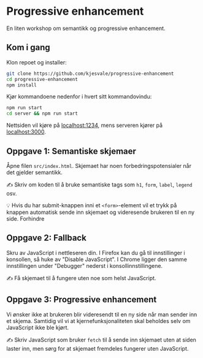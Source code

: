 # Progressive enhancement

En liten workshop om semantikk og progressive enhancement.


## Kom i gang

Klon repoet og installer:
```sh
git clone https://github.com/kjesvale/progressive-enhancement
cd progressive-enhancement
npm install
```

Kjør kommandoene nedenfor i hvert sitt kommandovindu:
```sh
npm run start
cd server && npm run start
```

Nettsiden vil kjøre på [localhost:1234](http://localhost:1234), mens serveren kjører på [localhost:3000](http://localhost:3000).

## Oppgave 1: Semantiske skjemaer

Åpne filen `src/index.html`. Skjemaet har noen forbedringspotensialer når det gjelder semantikk.

✍️ Skriv om koden til å bruke semantiske tags som `h1`, `form`, `label`, `legend` osv.

💡 Hvis du har submit-knappen inni et `<form>`-element vil et trykk på knappen automatisk sende inn skjemaet og videresende brukeren til en ny side. Forhindre 

## Oppgave 2: Fallback

Skru av JavaScript i nettleseren din. I Firefox kan du gå til innstillinger i konsollen, så huke av "Disable JavaScript". I Chrome ligger den samme innstillingen under "Debugger" nederst i konsollinnstillingene.

✍️ Få skjemaet til å fungere uten noe som helst JavaScript.

## Oppgave 3: Progressive enhancement

Vi ønsker ikke at brukeren blir videresendt til en ny side når man sender inn et skjema. Samtidig vil vi at kjernefunksjonaliteten skal beholdes selv om JavaScript ikke ble kjørt.

✍️ Skriv JavaScript som bruker `fetch` til å sende inn skjemaet uten at siden laster inn, men sørg for at skjemaet fremdeles fungerer uten JavaScript.
